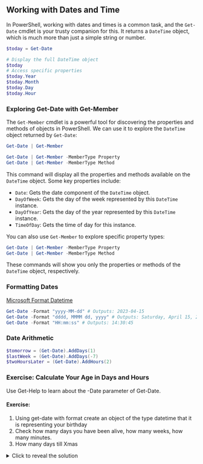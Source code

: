 ## Working with Dates and Time

In PowerShell, working with dates and times is a common task, and the `Get-Date` cmdlet is your trusty companion for this. It returns a `DateTime` object, which is much more than just a simple string or number.

```powershell
$today = Get-Date

# Display the full DateTime object
$today
# Access specific properties
$today.Year
$today.Month
$today.Day
$today.Hour
```

### Exploring Get-Date with Get-Member

The `Get-Member` cmdlet is a powerful tool for discovering the properties and methods of objects in PowerShell. We can use it to explore the `DateTime` object returned by `Get-Date`:

```powershell
Get-Date | Get-Member
```

```powershell
Get-Date | Get-Member -MemberType Property
Get-Date | Get-Member -MemberType Method
```


This command will display all the properties and methods available on the `DateTime` object. Some key properties include:

- `Date`: Gets the date component of the `DateTime` object.
- `DayOfWeek`: Gets the day of the week represented by this `DateTime` instance.
- `DayOfYear`: Gets the day of the year represented by this `DateTime` instance.
- `TimeOfDay`: Gets the time of day for this instance.

You can also use `Get-Member` to explore specific property types:

```powershell
Get-Date | Get-Member -MemberType Property
Get-Date | Get-Member -MemberType Method
```

These commands will show you only the properties or methods of the `DateTime` object, respectively.

### Formatting Dates

[Microsoft Format Datetime](https://learn.microsoft.com/en-us/system-center/orchestrator/standard-activities/format-date-time?view=sc-orch-2022)

```powershell
Get-Date -Format "yyyy-MM-dd" # Outputs: 2023-04-15
Get-Date -Format "dddd, MMMM dd, yyyy" # Outputs: Saturday, April 15, 2023
Get-Date -Format "HH:mm:ss" # Outputs: 14:30:45
```

### Date Arithmetic

```powershell
$tomorrow = (Get-Date).AddDays(1)
$lastWeek = (Get-Date).AddDays(-7)
$twoHoursLater = (Get-Date).AddHours(2)
```

### Exercise: Calculate Your Age in Days and Hours

Use Get-Help to learn about the -Date parameter of Get-Date.


#### Exercise:

1. Using get-date with format create an object of the type datetime that it is representing your birthday
2. Check how many days you have been alive, how many weeks, how many minutes.
3. How many days till Xmas

<details>
<summary>Click to reveal the solution</summary>

Here's a complete solution to the exercise, including the bonus challenges:

```powershell

$myBirthInfo = @{
    Year = "1982"
    Month = "5"
    Day = "7"
}

$myBirthDate = Get-Date -Year $myBirthInfo.Year -Month $myBirthInfo.Month -Day $myBirthInfo.Day

# Step 3: Calculate days alive
$daysAlive = (Get-Date) - $myBirthDate
$daysAlive.TotalDays

# Step 4: Calculate hours alive
$totalHours = [math]::Round($daysAlive.TotalHours)

# Bonus 1: Calculate weeks alive
$totalWeeks = $daysAlive.TotalDays / 7




```

This solution demonstrates:


</details>
